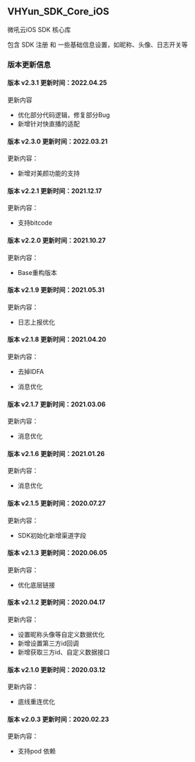 ## VHYun_SDK_Core_iOS
微吼云iOS SDK 核心库<br>

包含 SDK 注册 和 一些基础信息设置，如昵称、头像、日志开关等 <br>

### 版本更新信息

#### 版本 v2.3.1 更新时间：2022.04.25

更新内容

* 优化部分代码逻辑，修复部分Bug
* 新增针对快直播的适配

#### 版本 v2.3.0 更新时间：2022.03.21

更新内容：

- 新增对美颜功能的支持

#### 版本 v2.2.1 更新时间：2021.12.17

更新内容：

- 支持bitcode

#### 版本 v2.2.0 更新时间：2021.10.27
更新内容：

- Base重构版本

#### 版本 v2.1.9 更新时间：2021.05.31
更新内容：

- 日志上报优化

#### 版本 v2.1.8 更新时间：2021.04.20
更新内容：

- 去掉IDFA

- 消息优化

#### 版本 v2.1.7 更新时间：2021.03.06
更新内容：

- 消息优化

#### 版本 v2.1.6 更新时间：2021.01.26
更新内容：

- 消息优化

#### 版本 v2.1.5 更新时间：2020.07.27
更新内容：

- SDK初始化新增渠道字段

#### 版本 v2.1.3 更新时间：2020.06.05
更新内容：

- 优化底层链接

#### 版本 v2.1.2 更新时间：2020.04.17
更新内容：

- 设置昵称头像等自定义数据优化
- 新增设置第三方id回调
- 新增获取三方id、自定义数据接口

#### 版本 v2.1.0 更新时间：2020.03.12
更新内容：

- 底线重连优化

#### 版本 v2.0.3 更新时间：2020.02.23
更新内容：

- 支持pod 依赖
